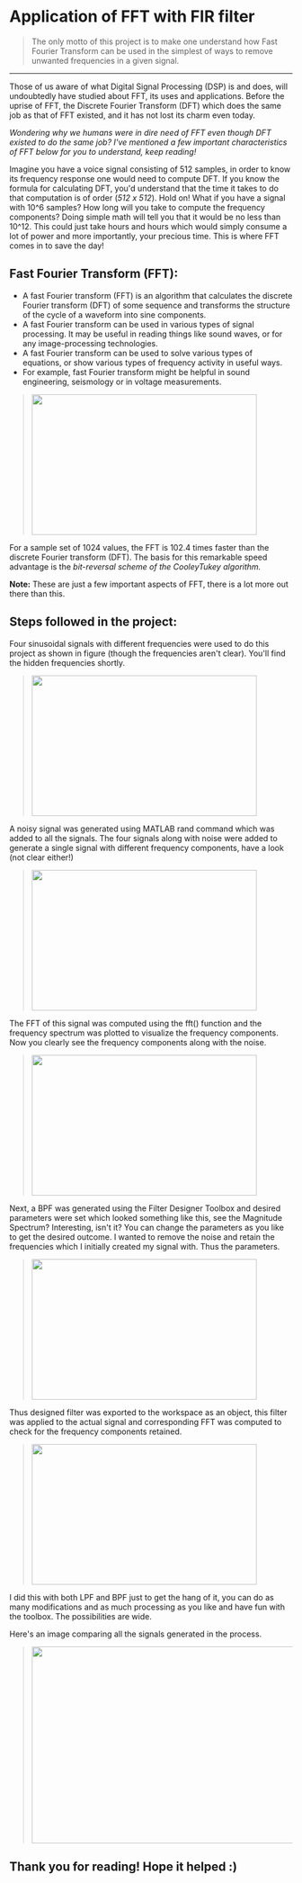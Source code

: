 # Application of FFT with FIR filter
> The only motto of this project is to make one understand how Fast Fourier Transform can be used in the simplest of ways to remove unwanted frequencies in a given signal. 
----------------
Those of us aware of what Digital Signal Processing (DSP) is and does, will undoubtedly have studied about FFT, its uses and applications. Before the uprise of FFT, the Discrete Fourier Transform (DFT) which does the same job as that of FFT existed, and it has not lost its charm even today. 

_Wondering why we humans were in dire need of FFT even though DFT existed to do the same job? I've mentioned a few important characteristics of FFT below for you to understand, keep reading!_


 Imagine you have a voice signal consisting of 512 samples, in order to know its frequency response one would need to compute DFT. If you know the formula for calculating DFT, you'd understand that the time it takes to do that computation is of order (_512 x 512_). Hold on! What if you have a signal with 10^6 samples? How long will you take to compute the frequency components? Doing simple math will tell you that it would be no less than 10^12. This could just take hours and hours which would simply consume a lot of power and more importantly, your precious time. This is where FFT comes in to save the day!

## Fast Fourier Transform (FFT):

* A fast Fourier transform (FFT) is an algorithm that calculates the discrete Fourier transform (DFT) of some sequence and transforms the structure of the cycle of a waveform into sine components.  
* A fast Fourier transform can be used in various types of signal processing. It may be useful in reading things like sound waves, or for any image-processing technologies. 
* A fast Fourier transform can be used to solve various types of equations, or show various types of frequency activity in useful ways.  
* For example, fast Fourier transform might be helpful in sound engineering, seismology or in voltage measurements.  

> <img src="DFT vs. FFT.jpg" width="400" height="250" >
For a sample set of 1024 values, the FFT is 102.4 times faster than the discrete Fourier transform (DFT). The basis for this remarkable speed advantage is the _bit-reversal scheme of the CooleyTukey algorithm._

**Note:** These are just a few important aspects of FFT, there is a lot more out there than this. 

## Steps followed in the project: 

Four sinusoidal signals with different frequencies were used to do this project as shown in figure (though the frequencies aren't clear). You'll find the hidden frequencies shortly.

> <img src="AllSignals.jpg" width="400" height="250" >

A noisy signal was generated using MATLAB rand command which was added to all the signals. The four signals along with noise were added to generate a single signal with different frequency components, have a look (not clear either!)

> <img src="OverallSignal.jpg" width="400" height="250" >

The FFT of this signal was computed using the fft() function and the frequency spectrum was plotted to visualize the frequency components. Now you clearly see the frequency components along with the noise. 

> <img src="FreqResponseOriginalSignal.jpg" width="400" height="250" >

Next, a BPF was generated using the Filter Designer Toolbox and desired parameters were set which looked something like this, see the Magnitude Spectrum? Interesting, isn't it? You can change the parameters as you like to get the desired outcome. I wanted to remove the noise and retain the frequencies which I initially created my signal with. Thus the parameters. 

> <img src="BPF_Toolbox.png" width="400" height="250" >

Thus designed filter was exported to the workspace as an object,  this filter was applied to the actual signal and corresponding FFT was computed to check for the frequency components retained. 

> <img src="FreqResponseAfterPassingBPF.jpg" width="400" height="250" >
 
I did this with both LPF and BPF just to get the hang of it, you can do as many modifications and as much processing as you like and have fun with the toolbox. The possibilities are wide. 

Here's an image comparing all the signals generated in the process.

> <img src="ComparisonOfAllSignals.jpg" width="500" height="350" >

## Thank you for reading! Hope it helped :)